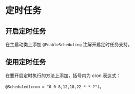 # 定时任务

## 开启定时任务

在主启动类上添加 `@EnableScheduling` 注解开启定时任务支持。

## 使用定时任务

在要开启定时执行的方法上添加，括号内为 cron 表达式：

`@Scheduled(cron = "0 0 8,12,18,22 * * ?")`。
